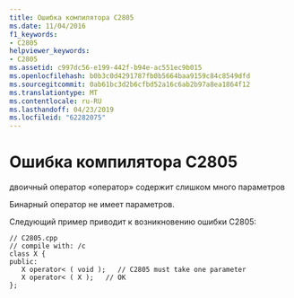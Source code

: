 ```yaml
---
title: Ошибка компилятора C2805
ms.date: 11/04/2016
f1_keywords:
- C2805
helpviewer_keywords:
- C2805
ms.assetid: c997dc56-e199-442f-b94e-ac551ec9b015
ms.openlocfilehash: b0b3c0d4291787fb0b5664baa9159c84c8549dfd
ms.sourcegitcommit: 0ab61bc3d2b6cfbd52a16c6ab2b97a8ea1864f12
ms.translationtype: MT
ms.contentlocale: ru-RU
ms.lasthandoff: 04/23/2019
ms.locfileid: "62282075"
---
```

# <a name="compiler-error-c2805"></a>Ошибка компилятора C2805

двоичный оператор «оператор» содержит слишком много параметров

Бинарный оператор не имеет параметров.

Следующий пример приводит к возникновению ошибки C2805:

```
// C2805.cpp
// compile with: /c
class X {
public:
   X operator< ( void );   // C2805 must take one parameter
   X operator< ( X );   // OK
};
```